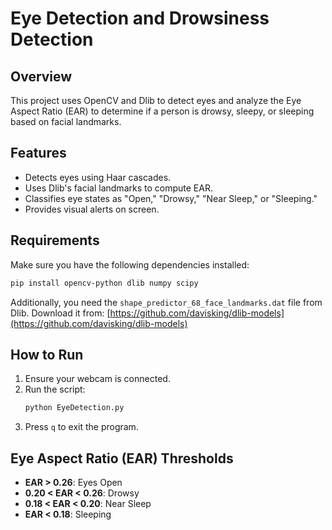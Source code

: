 # Eye Detection and Drowsiness Detection

## Overview
This project uses OpenCV and Dlib to detect eyes and analyze the Eye Aspect Ratio (EAR) to determine if a person is drowsy, sleepy, or sleeping based on facial landmarks.

## Features
- Detects eyes using Haar cascades.
- Uses Dlib's facial landmarks to compute EAR.
- Classifies eye states as "Open," "Drowsy," "Near Sleep," or "Sleeping."
- Provides visual alerts on screen.

## Requirements
Make sure you have the following dependencies installed:
```bash
pip install opencv-python dlib numpy scipy
```
Additionally, you need the `shape_predictor_68_face_landmarks.dat` file from Dlib. Download it from:
[https://github.com/davisking/dlib-models](https://github.com/davisking/dlib-models)

## How to Run
1. Ensure your webcam is connected.
2. Run the script:
   ```bash
   python EyeDetection.py
   ```
3. Press `q` to exit the program.

## Eye Aspect Ratio (EAR) Thresholds
- **EAR > 0.26**: Eyes Open
- **0.20 < EAR < 0.26**: Drowsy
- **0.18 < EAR < 0.20**: Near Sleep
- **EAR < 0.18**: Sleeping


